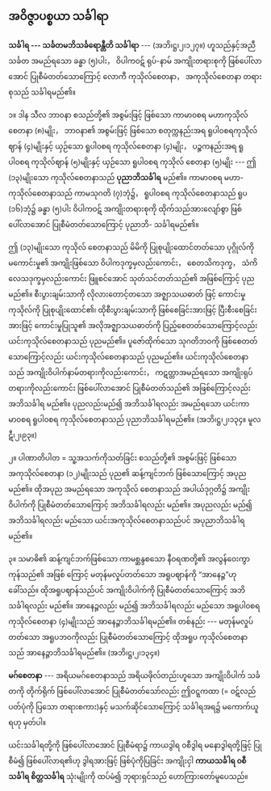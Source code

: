 ## အဝိဇ္ဇာပစ္စယာ သင်္ခါရာ

**သင်္ခါရ --- သင်္ခတမဘိသင်္ခရောန္တီတိ သင်္ခါရာ** --- (အဘိ၊ဋ္ဌ၊၂၊၁၂၇။) ဟူသည်နှင့်အညီ သင်္ခတ အမည်ရသော
ခန္ဓာ (၅)ပါး， ဝိပါကဝဋ် ရုပ်-နာမ် အကျိုးတရားစုကို ဖြစ်ပေါ်လာအောင် ပြုစီမံတတ်သောကြောင့် လောကီ
ကုသိုလ်စေတနာ， အကုသိုလ်စေတနာ တရားစုသည် သင်္ခါရမည်၏။

၁။ ဒါန သီလ ဘာ၀နာ စသည်တို့၏ အစွမ်းဖြင့် ဖြစ်သော ကာမာ၀စရ မဟာကုသိုလ်စေတနာ (၈)မျိုး，
ဘာ၀နာ၏ အစွမ်းဖြင့် ဖြစ်သော စတုက္ကနည်းအရ ရူပါ၀စရကုသိုလ်ဈာန် (၄)မျိုးနှင့် ယှဉ်သော ရူပါ၀စရ
ကုသိုလ်စေတနာ (၄)မျိုး， ပဉ္စကနည်းအရ ရူပါ၀စရ ကုသိုလ်ဈာန် (၅)မျိုးနှင့် ယှဉ်သော ရူပါ၀စရ ကုသိုလ်
စေတနာ (၅)မျိုး --- ဤ (၁၃)မျိုးသော ကုသိုလ်စေတနာသည် **ပုညာဘိသင်္ခါရ** မည်၏။ ကာမာ၀စရ မဟာ-
ကုသိုလ်စေတနာသည် ကာမသုဂတိ (၇)ဘုံ၌， ရူပါ၀စရ ကုသိုလ်စေတနာသည် ရူပ (၁၆)ဘုံ၌ ခန္ဓာ (၅)ပါး
ဝိပါကဝဋ် အကျိုးတရားစုကို ထိုက်သည်အားလျော်စွာ ဖြစ်ပေါ်လာအောင် ပြုစီမံတတ်သောကြောင့် ပုညာဘိ-
သင်္ခါရမည်၏။

ဤ (၁၃)မျိုးသော ကုသိုလ် စေတနာသည် မိမိကို ပြုစုပျိုးထောင်တတ်သော ပုဂ္ဂိုလ်ကို မကောင်းမှု၏
အကျိုးဖြစ်သော ဝိပါကဒုက္ခမှလည်းကောင်း， စေတသိကဒုက္ခ， သံကိလေသဒုက္ခမှလည်းကောင်း ဖြူစင်အောင်
သုတ်သင်တတ်သည်၏ အဖြစ်ကြောင့် ပုညမည်၏။ စီးပွားချမ်းသာကို လိုလားတောင့်တသော အဇ္ဈာသယဓာတ်
ဖြင့် ကောင်းမှုကုသိုလ်ကို ပြုစုပျိုးထောင်၏၊ ထိုစီးပွားချမ်းသာကို ဖြစ်စေခြင်းအားဖြင့် ပြီးစီးစေခြင်းအားဖြင့်
ကောင်းမှုပြုသူ၏ အလိုအဇ္ဈာသယဓာတ်ကို ပြည့်စေတတ်သောကြောင့်လည်း ယင်းကုသိုလ်စေတနာသည်
ပုညမည်၏။ ပူဇော်ထိုက်သော သုဂတိဘ၀ကို ဖြစ်စေတတ်သောကြောင့်လည်း ယင်းကုသိုလ်စေတနာသည်
ပုညမည်၏။ ယင်းကုသိုလ်စေတနာသည် အကျိုးဝိပါက်နာမ်တရားကိုလည်းကောင်း， ကဋတ္တာအမည်ရသော
အကျိုးရုပ်တရားကိုလည်းကောင်း ဖြစ်ပေါ်လာအောင် ပြုစီမံတတ်သည်၏ အဖြစ်ကြောင့်လည်း အဘိသင်္ခါရ
မည်၏။ ပုညလည်းမည်၍ အဘိသင်္ခါရလည်း အမည်ရသော ယင်းကာမာ၀စရ ရူပါ၀စရ ကုသိုလ်စေတနာသည်
ပုညာဘိသင်္ခါရမည်၏။ (အဘိ၊ဋ္ဌ၊၂၊၁၃၄။ မူလဋီ၊၂၊၉၃။)

၂။ ပါဏာတိပါတ = သူ့အသက်ကိုသတ်ခြင်း စသည်တို့၏ အစွမ်းဖြင့် ဖြစ်သော အကုသိုလ်စေတနာ
(၁၂)မျိုးသည် ပုည၏ ဆန့်ကျင်ဘက် ဖြစ်သောကြောင့် အပုညမည်၏။ ထိုအပုည အမည်ရသော အကုသိုလ်
စေတနာသည် အပါယ်ဒုဂ္ဂတိ၌ အကျိုးဝိပါက်ကို ပြုစီမံတတ်သောကြောင့် အဘိသင်္ခါရလည်း မည်၏။
အပုညလည်း မည်၍ အဘိသင်္ခါရလည်း မည်သော ယင်းအကုသိုလ်စေတနာသည်ပင် အပုညာဘိသင်္ခါရမည်၏။

၃။ သမာဓိ၏ ဆန့်ကျင်ဘက်ဖြစ်သော ကာမစ္ဆန္ဒစသော နီ၀ရဏတို့၏ အလွန်ဝေးကွာကုန်သည်၏ အဖြစ်
ကြောင့် မတုန်မလှုပ်တတ်သော အရူပဈာန်ကို “အာနေဉ္ဇ”ဟု ခေါ်သည်။ ထိုအရူပဈာန်သည်ပင် အကျိုးဝိပါက်ကို
ပြုစီမံတတ်သောကြောင့် အဘိသင်္ခါရလည်း မည်၏။ အာနေဉ္ဇလည်း မည်၍ အဘိသင်္ခါရလည်း မည်သော
အရူပါ၀စရ ကုသိုလ်စေတနာ (၄)မျိုးသည် အာနေဉ္ဇာဘိသင်္ခါရမည်၏။ တစ်နည်း --- မတုန်မလှုပ်တတ်သော
အရူပဘ၀ကိုလည်း ပြုစီမံတတ်သောကြောင့် ထိုအရူပ ကုသိုလ်စေတနာသည် အာနေဉ္ဇာဘိသင်္ခါရမည်၏။
<r>(အဘိ၊ဋ္ဌ၊၂၊၁၃၄။)</r>

**မဂ်စေတနာ** --- အရိယမဂ်စေတနာသည် အရိယဖိုလ်တည်းဟူသော အကျိုးဝိပါက် သင်္ခတကို တိုက်ရိုက်
ဖြစ်ပေါ်လာအောင် ပြုစီမံတတ်သော်လည်း ဤဝဋ္ဋကထာ (= ဝဋ်လည်ပတ်ပုံကို ပြသော တရားစကား)နှင့်
မသက်ဆိုင်သောကြောင့် သင်္ခါရအရ၌ မကောက်ယူရဟု မှတ်ပါ။

ယင်းသင်္ခါရတို့ကို ဖြစ်ပေါ်လာအောင် ပြုစီမံရာ၌ ကာယဒွါရ ၀စီဒွါရ မနောဒွါရတို့ဖြင့် ပြုစီမံ၍
ဖြစ်ပေါ်လာရ၏ဟု ဒွါရအားဖြင့် ဖြစ်ပုံကိုပြခြင်း အကျိုးငှါ **ကာယသင်္ခါရ ၀စီသင်္ခါရ စိတ္တသင်္ခါရ** သုံးမျိုးကို ထပ်မံ၍
ဘုရားရှင်သည် ဟောကြားတော်မူပေသည်။
